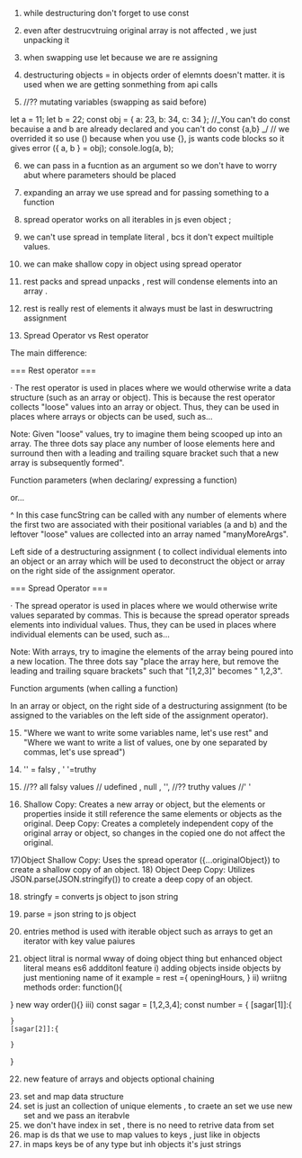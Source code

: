 1. while destructuring don't forget to use const

2) even after destrucvtruing original array is not affected , we just unpacking it

3) when swapping use let because we are re assigning

4) destructuring objects = in objects order of elemnts doesn't matter. it is used when we are getting sonmething from api calls

5) //?? mutating variables (swapping as said before)

let a = 11;
let b = 22;
const obj = { a: 23, b: 34, c: 34 };
//_You can't do const becauise a and b are already declared and you can't do const {a,b} _/
// we overrided it so use () because when you use {}, js wants code blocks so it gives error
({ a, b } = obj);
console.log(a, b);

6. we can pass in a fucntion as an argument so we don't have to worry abut where parameters should be placed

7) expanding an array we use spread and for passing something to a function

8) spread operator works on all iterables in js even object ;

9) we can't use spread in template literal , bcs it don't expect muiltiple values.

10) we can make shallow copy in object using spread operator

11) rest packs and spread unpacks , rest will condense elements into an array .

12) rest is really rest of elements it always must be last in deswructring assignment

13) Spread Operator vs Rest operator

The main difference:

=== Rest operator ===

· The rest operator is used in places where we would otherwise write a data structure (such as an array or object). This is because the rest operator collects "loose" values into an array or object. Thus, they can be used in places where arrays or objects can be used, such as…

Note: Given "loose" values, try to imagine them being scooped up into an array. The three dots say
place any number of loose elements here and surround then with a leading and trailing square bracket such that a new array is subsequently formed".

Function parameters (when declaring/ expressing a function)

or...

^ In this case funcString can be called with any number of elements where the first two are associated with their positional variables (a and b) and the leftover "loose" values are collected into an array named "manyMoreArgs".

Left side of a destructuring assignment ( to collect individual elements into an object or an array which will be used to deconstruct the object or array on the right side of the assignment operator.

=== Spread Operator ===

· The spread operator is used in places where we would otherwise write values separated by commas. This is because the spread operator spreads elements into individual values. Thus, they can be used in places where individual elements can be used, such as…

Note: With arrays, try to imagine the elements of the array being poured into a new location. The three dots say "place the array here, but remove the leading and trailing square brackets" such that "[1,2,3]" becomes " 1,2,3".

Function arguments (when calling a function)

In an array or object, on the right side of a destructuring assignment (to be assigned to the variables on the left side of the assignment operator).

15. "Where we want to write some variables name, let's use rest" and "Where we want to write a list of values, one by one separated by commas, let's use spread")

14) '' = falsy , ' '=truthy

15) //?? all falsy values
    // udefined , null , '',
    //?? truthy values
    //' '

16) Shallow Copy: Creates a new array or object, but the elements or properties inside it still reference the same elements or objects as the original.
    Deep Copy: Creates a completely independent copy of the original array or object, so changes in the copied one do not affect the original.

17)Object Shallow Copy: Uses the spread operator ({...originalObject}) to create a shallow copy of an object. 18) Object Deep Copy: Utilizes JSON.parse(JSON.stringify()) to create a deep copy of an object.

18. stringfy = converts js object to json string

19. parse = json string to js object

20) entries method is used with iterable object such as arrays to get an iterator with key value paiures

21) object litral is normal wway of doing object thing but enhanced object literal means es6 addditonl feature
    i) adding objects inside objects by just mentioning name of it
    example = rest ={
    openingHours,
    }
    ii) wriitng methods order: function(){

}
new way order(){}
iii)
const sagar = [1,2,3,4];
const number = {
[sagar[1]]:{

    }
    [sagar[2]]:{

    }

}

22. new feature of arrays and objects optional chaining

23) set and map data structure
24) set is just an collection of unique elements , to craete an set we use new set and we pass an iterabvle
25) we don't have index in set , there is no need to retrive data from set
26) map is ds that we use to map values to keys , just like in objects
27) in maps keys be of any type but inh objects it's just strings

